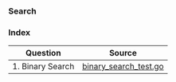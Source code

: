 ### Search

### Index
| Question       | Source |
| -------- |   ------------- |
| 1. Binary Search  | [binary_search_test.go](./binary_search_test.go)  |
